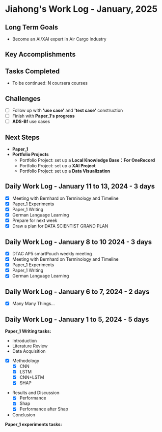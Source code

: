 # Jiahong's Work Log - January, 2025

## Long Term Goals

* Become an AI/XAI expert in Air Cargo Industry

## **Key Accomplishments**



## **Tasks Completed**

* To be continued: N coursera courses

## **Challenges**

* [ ] Follow up with **'use case'** and **'test case'** construction
* [ ] Finish with **Paper_1's progress**
* [ ] **ADS-Bf** use cases

## **Next Steps**

* **Paper_1**
* **Portfolio Projects**
  - Portfolio Project: set up a **Local Knowledge Base：For OneRecord**
  - Portfolio Project: set up a **XAI Project**
  - Portfolio Project: set up a **Data Visualization**


## Daily Work Log - January 11 to 13, 2024 - **3 days**

  - [X] Meeting with Bernhard on Terminology and Timeline
  - [X] Paper_1 Experiments
  - [X] Paper_1 Writing
  - [X] German Language Learning
  - [X] Prepare for next week
  - [X] Draw a plan for DATA SCIENTIST GRAND PLAN

## Daily Work Log - January 8 to 10 2024 - **3 days**

  - [X] DTAC AP5 smartPouch weekly meeting
  - [X] Meeting with Bernhard on Terminology and Timeline
  - [X] Paper_1 Experiments
  - [X] Paper_1 Writing
  - [X] German Language Learning

## Daily Work Log - January 6 to 7, 2024 - **2 days**

  - [X] Many Many Things...

## Daily Work Log - January 1 to 5, 2024 - **5 days**

**Paper_1 Writing tasks:**
  - Introduction
  - Literature Review
  - Data Acquisition
  - [X] Methodology
    - [X] CNN
    - [X] LSTM
    - [X] CNN+LSTM
    - [X] SHAP
  - Results and Discussion
    - [X] Performance
    - [X] Shap
    - [X] Performance after Shap
  - Conclusion

**Paper_1 experiments tasks:**

